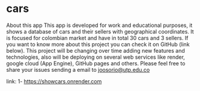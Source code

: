 # cars

About this app
This app is developed for work and educational purposes, it shows a database of cars and their sellers with geographical coordinates. It is focused for colombian market and have in total 30 cars and 3 sellers. If you want to know more about this project you can check it on GitHub (link below). This project will be changing over time adding new features and technologies, also will be deploying on several web services like render, google cloud (App Engine), GitHub pages and others. Please feel free to share your issues sending a email to joosorio@utp.edu.co

link:
1- https://showcars.onrender.com